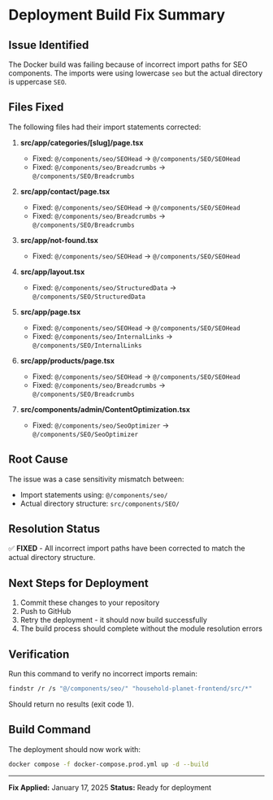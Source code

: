 # Deployment Build Fix Summary

## Issue Identified
The Docker build was failing because of incorrect import paths for SEO components. The imports were using lowercase `seo` but the actual directory is uppercase `SEO`.

## Files Fixed
The following files had their import statements corrected:

1. **src/app/categories/[slug]/page.tsx**
   - Fixed: `@/components/seo/SEOHead` → `@/components/SEO/SEOHead`
   - Fixed: `@/components/seo/Breadcrumbs` → `@/components/SEO/Breadcrumbs`

2. **src/app/contact/page.tsx**
   - Fixed: `@/components/seo/SEOHead` → `@/components/SEO/SEOHead`
   - Fixed: `@/components/seo/Breadcrumbs` → `@/components/SEO/Breadcrumbs`

3. **src/app/not-found.tsx**
   - Fixed: `@/components/seo/SEOHead` → `@/components/SEO/SEOHead`

4. **src/app/layout.tsx**
   - Fixed: `@/components/seo/StructuredData` → `@/components/SEO/StructuredData`

5. **src/app/page.tsx**
   - Fixed: `@/components/seo/SEOHead` → `@/components/SEO/SEOHead`
   - Fixed: `@/components/seo/InternalLinks` → `@/components/SEO/InternalLinks`

6. **src/app/products/page.tsx**
   - Fixed: `@/components/seo/SEOHead` → `@/components/SEO/SEOHead`
   - Fixed: `@/components/seo/Breadcrumbs` → `@/components/SEO/Breadcrumbs`

7. **src/components/admin/ContentOptimization.tsx**
   - Fixed: `@/components/seo/SeoOptimizer` → `@/components/SEO/SeoOptimizer`

## Root Cause
The issue was a case sensitivity mismatch between:
- Import statements using: `@/components/seo/`
- Actual directory structure: `src/components/SEO/`

## Resolution Status
✅ **FIXED** - All incorrect import paths have been corrected to match the actual directory structure.

## Next Steps for Deployment
1. Commit these changes to your repository
2. Push to GitHub
3. Retry the deployment - it should now build successfully
4. The build process should complete without the module resolution errors

## Verification
Run this command to verify no incorrect imports remain:
```bash
findstr /r /s "@/components/seo/" "household-planet-frontend/src/*"
```
Should return no results (exit code 1).

## Build Command
The deployment should now work with:
```bash
docker compose -f docker-compose.prod.yml up -d --build
```

---
**Fix Applied:** January 17, 2025
**Status:** Ready for deployment